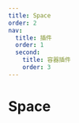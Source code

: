 ```yaml
---
title: Space
order: 2
nav:
  title: 插件
  order: 1
  second:
    title: 容器插件
    order: 3
---
```


# Space

<code src="./index.tsx" ></code>
